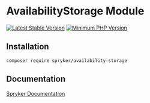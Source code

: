 # AvailabilityStorage Module
[![Latest Stable Version](https://poser.pugx.org/spryker/availability-storage/v/stable.svg)](https://packagist.org/packages/spryker/availability-storage)
[![Minimum PHP Version](https://img.shields.io/badge/php-%3E%3D%208.1-8892BF.svg)](https://php.net/)

## Installation

```
composer require spryker/availability-storage
```

## Documentation

[Spryker Documentation](https://spryker.github.io)
